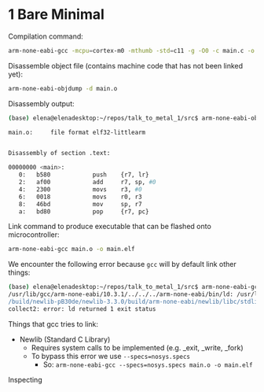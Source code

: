 # 1 Bare Minimal

Compilation command:
```sh
arm-none-eabi-gcc -mcpu=cortex-m0 -mthumb -std=c11 -g -O0 -c main.c -o main.o
```

Disassemble object file (contains machine code that has not been linked yet):
```sh
arm-none-eabi-objdump -d main.o
```

Disassembly output:
```sh
(base) elena@elenadesktop:~/repos/talk_to_metal_1/src$ arm-none-eabi-objdump -d main.o

main.o:     file format elf32-littlearm


Disassembly of section .text:

00000000 <main>:
   0:   b580            push    {r7, lr}
   2:   af00            add     r7, sp, #0
   4:   2300            movs    r3, #0
   6:   0018            movs    r0, r3
   8:   46bd            mov     sp, r7
   a:   bd80            pop     {r7, pc}
```

Link command to produce executable that can be flashed onto microcontroller:
```sh
arm-none-eabi-gcc main.o -o main.elf
```

We encounter the following error because `gcc` will by default link other things:
```sh
(base) elena@elenadesktop:~/repos/talk_to_metal_1/src$ arm-none-eabi-gcc main.o -o main.elf
/usr/lib/gcc/arm-none-eabi/10.3.1/../../../arm-none-eabi/bin/ld: /usr/lib/gcc/arm-none-eabi/10.3.1/../../../arm-none-eabi/lib/libc.a(lib_a-exit.o): in function `exit':
/build/newlib-pB30de/newlib-3.3.0/build/arm-none-eabi/newlib/libc/stdlib/../../../../../newlib/libc/stdlib/exit.c:64: undefined reference to `_exit'
collect2: error: ld returned 1 exit status
```

Things that gcc tries to link:
- Newlib (Standard C Library)
    - Requires system calls to be implemented (e.g. _exit, _write, _fork)
    - To bypass this error we use `--specs=nosys.specs`
        - So: `arm-none-eabi-gcc --specs=nosys.specs main.o -o main.elf`

Inspecting